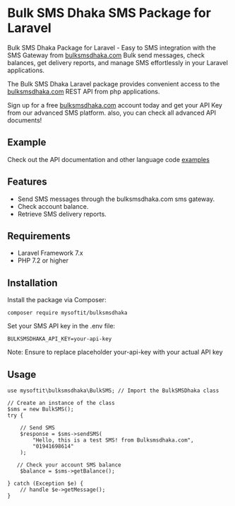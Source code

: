 <h1>Bulk SMS Dhaka SMS Package for Laravel</h1>
<p>Bulk SMS Dhaka Package for Laravel - Easy to SMS integration with the SMS Gateway from <a href="https://bulksmsdhaka.com">bulksmsdhaka.com</a> Bulk send messages, check balances, get delivery reports, and manage SMS effortlessly in your Laravel applications.</p>
<p>The Bulk SMS Dhaka Laravel package provides convenient access to the <a href="https://bulksmsdhaka.com">bulksmsdhaka.com</a> REST API from php applications.</p>
<p>Sign up for a free <a href="https://bulksmsdhaka.com/register">bulksmsdhaka.com</a> account today and get your API Key from our advanced SMS platform. also, you can check all advanced API documents!</p>

## Example
Check out the API documentation and other language code <a href="https://bulksmsdhaka.com/developer">examples</a>

## Features
- Send SMS messages through the bulksmsdhaka.com sms gateway.
- Check account balance.
- Retrieve SMS delivery reports.

## Requirements
- Laravel Framework 7.x
- PHP 7.2 or higher

## Installation
Install the package via Composer:
```
composer require mysoftit/bulksmsdhaka
```

Set your SMS API key in the .env file:
```
BULKSMSDHAKA_API_KEY=your-api-key
```
Note: Ensure to replace placeholder your-api-key with your actual API key

## Usage
```
use mysoftit\bulksmsdhaka\BulkSMS; // Import the BulkSMSDhaka class

// Create an instance of the class
$sms = new BulkSMS();
try {

    // Send SMS
    $response = $sms->sendSMS(
        "Hello, this is a test SMS! from Bulksmsdhaka.com",
        "01941698614"
    );

   // Check your account SMS balance
    $balance = $sms->getBalance();

} catch (Exception $e) {
    // handle $e->getMessage();
}
```
